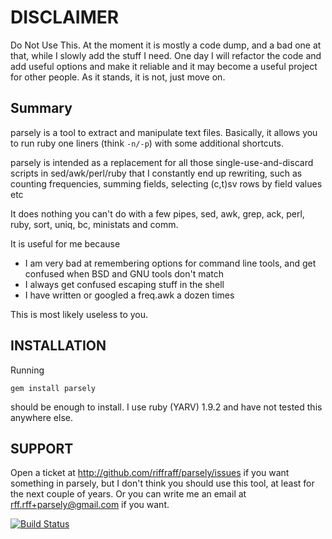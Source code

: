 
# DISCLAIMER

Do Not Use This. 
At the moment it is mostly a code dump, and a bad one at
that, while I slowly add the stuff I need. One day I will refactor the
code and add useful options and make it reliable and it may become a
useful project for other people. As it stands, it is not, just move on.


## Summary
parsely is a tool to extract and manipulate text files.
Basically, it allows you to run ruby one liners (think `-n/-p`) with some additional
shortcuts. 

parsely is intended as a replacement for all those single-use-and-discard scripts 
in sed/awk/perl/ruby that I constantly end up rewriting, such as counting frequencies, 
summing fields, selecting (c,t)sv rows by field values etc

It does nothing you can't do with a few pipes, sed, awk, grep, ack, perl, 
ruby, sort, uniq, bc, ministats and comm.

It is useful for me because 

* I am very bad at remembering options for command line tools, and get
  confused when BSD and GNU tools don't match
* I always get confused escaping stuff in the shell
* I have written or googled a freq.awk a dozen times

This is most likely useless to you.

## INSTALLATION

Running

    gem install parsely

should be enough to install. 
I use ruby (YARV) 1.9.2 and have not tested this anywhere else.

## SUPPORT

Open a ticket at http://github.com/riffraff/parsely/issues if you want
something in parsely, but I don't think you should use this tool, at
least for the next couple of years. 
Or you can write me an email at rff.rff+parsely@gmail.com if you want.

[![Build Status](https://secure.travis-ci.org/riffraff/parsely.png?branch=master)](http://travis-ci.org/riffraff/parsely)
